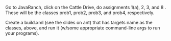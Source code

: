 Go to JavaRanch, click on the Cattle Drive, do assignments 1(a), 2, 3, and 8 . These will be the classes prob1, prob2, prob3, and prob4, respectively.

Create a build.xml (see the slides on ant) that has targets name as the classes, above, and run it (w/some appropriate command-line args to run your programs).
